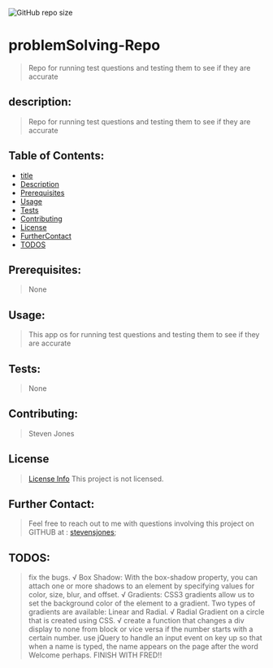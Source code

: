 ![GitHub repo size](https://img.shields.io/github/repo-size/stevensjones/problemSolving-Repo)

# problemSolving-Repo
> Repo for running test questions and testing them to see if they are accurate

## description: 
> Repo for running test questions and testing them to see if they are accurate

## Table of Contents:
- [title](#title)
- [Description](#Description)
- [Prerequisites](#Prerequisites)
- [Usage](#Usage)
- [Tests](#Tests)
- [Contributing](#Contributing)
- [License](#License)
- [FurtherContact](#FurtherContact)
- [TODOS](#TODOS)

## Prerequisites:
> None
    
## Usage:
> This app os for running test questions and testing them to see if they are accurate
    
## Tests:
> None
    
## Contributing:
> Steven Jones
    
## License
> [License Info](https://opensource.org/licenses/lot )
This project is not licensed. 

## Further Contact:
> Feel free to reach out to me with questions involving this project on GITHUB at : [stevensjones](https://github.com/stevensjones);

## TODOS: 
> fix the bugs. √
> Box Shadow: With the box-shadow property, you can attach one or more shadows to an element by specifying values for color, size, blur, and offset. √
> Gradients: CSS3 gradients allow us to set the background color of the element to a gradient. Two types of gradients are available: Linear and Radial. √
> Radial Gradient on a circle that is created using CSS. √
> create a function that changes a div display to none from block or vice versa if the number starts with a certain number.
> use jQuery to handle an input event on key up so that when a name is typed, the name appears on the page after the word Welcome perhaps. FINISH WITH FRED!!
>
